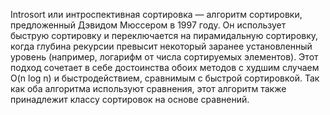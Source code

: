 ﻿Introsort или интроспективная сортировка — алгоритм сортировки, предложенный Дэвидом Мюссером в 1997 году. Он использует быструю сортировку и переключается на пирамидальную сортировку, когда глубина рекурсии превысит некоторый заранее установленный уровень (например, логарифм от числа сортируемых элементов). Этот подход сочетает в себе достоинства обоих методов с худшим случаем O(n log n) и быстродействием, сравнимым с быстрой сортировкой. Так как оба алгоритма используют сравнения, этот алгоритм также принадлежит классу сортировок на основе сравнений.
